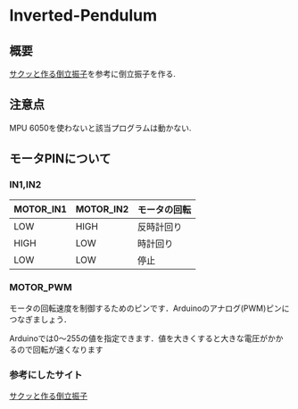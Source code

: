 # Inverted-Pendulum
## 概要
[サクッと作る倒立振子](https://www.hirotakaster.com/weblog/倒立振子をサクッと作る/)を参考に倒立振子を作る.

## 注意点

MPU 6050を使わないと該当プログラムは動かない.

## モータPINについて
### IN1,IN2
|MOTOR_IN1|MOTOR_IN2|モータの回転|
|---------|---------|----------|
|LOW|HIGH|反時計回り|
|HIGH|LOW|時計回り|
|LOW|LOW|停止|

### MOTOR_PWM
モータの回転速度を制御するためのピンです．Arduinoのアナログ(PWM)ピンにつなぎましょう．

Arduinoでは0～255の値を指定できます．値を大きくすると大きな電圧がかかるので回転が速くなります

### 参考にしたサイト

[サクッと作る倒立振子](https://www.hirotakaster.com/weblog/倒立振子をサクッと作る/)
